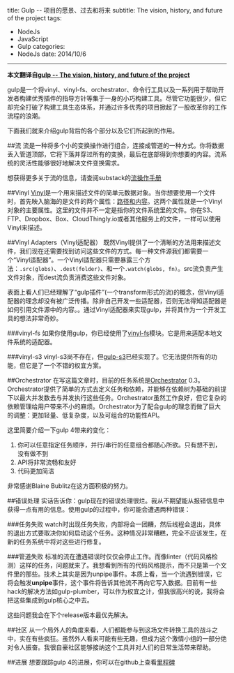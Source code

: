 title: Gulp -- 项目的愿景、过去和将来
subtitle: The vision, history, and future of the project
tags: 
- NodeJs
- JavaScript
- Gulp
categories: 
- NodeJs
date: 2014/10/6
---

**本文翻译自[gulp -- The vision, history, and future of the project](https://medium.com/@contrahacks/gulp-3828e8126466)**

gulp是一个将vinyl、vinyl-fs、orchestrator、命令行工具以及一系列用于帮助开发者构建优秀插件的指导方针等集于一身的小巧构建工具。尽管它功能很少，但它却完全打破了构建工具生态体系，并通过许多优秀的项目掀起了一股改革你的工作流程的浪潮。

<!-- more -->

下面我们就来介绍gulp背后的各个部分以及它们所起到的作用。

##流
流是一种将多个小的变换操作进行组合，连接成管道的一种方式。你将数据丢入管道顶部，它将下落并穿过所有的变换，最后在底部得到你想要的内容。流系统的灵活性能够很好地解决文件变换需求。

想获得更多关于流的信息，请查阅substack的[流操作手册](https://github.com/substack/stream-handbook)


##Vinyl
[Vinyl](https://github.com/wearefractal/vinyl)是一个用来描述文件的简单元数据对象。当你想要使用一个文件时，首先映入脑海的是文件的两个属性：[路径和内容](https://github.com/wearefractal/vinyl/blob/master/index.js#L18-L25)。这两个属性就是一个Vinyl对象的主要属性。这里的文件并不一定是指你的文件系统里的文件。你在S3、FTP、Dropbox、Box、CloudThingly.io或者其他服务上的文件，一样可以使用Vinyl来描述。

##Vinyl Adapters（Vinyl适配器）
既然Vinyl提供了一个清晰的方法用来描述文件，我们现在还需要找到访问这些文件的方式。每一种文件源我们都需要一个“Vinyl适配器”。一个Vinyl适配器只需要暴露三个方法：`.src(globs)`、`.dest(folder)`、和一个`.watch(globs, fn)`。src流负责产生文件对象，而dest流负责消费这些文件对象。

表面上看人们已经理解了“gulp插件”(一个transform形式的流)的概念，但Vinyl适配器的理念却没有被广泛传播。除非自己开发一些适配器，否则无法得知适配器是如何引用文件源中的内容。。通过Vinyl适配器来实现gulp，并将其作为一个开发工具的想法非常奇妙。

###vinyl-fs
如果你使用gulp，你已经使用了[vinyl-fs](https://github.com/wearefractal/vinyl-fs)模块。它是用来适配本地文件系统的适配器。

###vinyl-s3
vinyl-s3尚不存在，但[gulp-s3](https://github.com/nkostelnik/gulp-s3)已经实现了。它无法提供所有的功能，但它是了一个不错的权宜方案。

##Orchestrator
在写这篇文章时，目前的任务系统是[Orchestrator](https://github.com/orchestrator/orchestrator) 0.3。Orchestrator提供了简单的方式去定义任务和依赖，并能够在依赖树为基础的前提下以最大并发数去与并发执行这些任务。Orchestrator虽然工作良好，但它复杂的依赖管理给用户带来不小的麻烦。Orchestrator为了配合gulp的理念而做了巨大的调整：更加轻量、低复杂度，以及可组合的功能性API。

这里简要介绍一下gulp 4带来的变化：
1. 你可以任意指定任务顺序，并行/串行的任意组合都随心所欲。只有想不到，没有做不到
2. API将非常流畅和友好
3. 代码更加简洁

非常感谢Blaine Bublitz在这方面积极的努力。

##错误处理
实话告诉你：gulp现在的错误处理很烂。我从不期望能从报错信息中获得一点有用的信息。使用gulp的过程中，你可能会遭遇两种错误：

###任务失败
watch时出现任务失败，内部将会一团糟，然后线程会退出，具体的退出方式要取决你如何启动这个任务。这种情况非常糟糕，完全不应该发生，在新的任务系统中将对这些进行修复。

###管道失败
标准的流在遭遇错误时仅仅会停止工作。而像linter（代码风格检测）这样的任务，问题就来了。我想看到所有的代码风格提示，而不只是第一个文件里的那些。技术上其实是因为unpipe事件。本质上看，当一个流遇到错误，它将会触发**unpipe**事件，这个事件将告诉其他流不再向它写入数据。目前有一些hack的解决方法如gulp-plumber，可以作为权宜之计，但我很高兴的说，我将会把这些集成到gulp核心之中去。

这些问题我会在下个release版本最优先解决。

##社区
从一个局外人的角度来看，人们都能参与到这场文件转换工具的战斗之中，实在有些疯狂。虽然外人看来可能有些无趣，但成为这个激情小组的一部分绝对令人振奋。我很自豪社区能够接纳这个工具并对人们的日常生活带来帮助。

##进展
想要跟踪gulp 4的进展，你可以在github上查看[里程碑](https://github.com/gulpjs/gulp/issues?milestone=1&state=open)